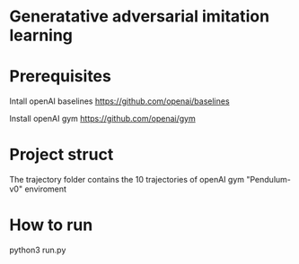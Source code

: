 # Generatative adversarial imitation learning
# Prerequisites
Intall openAI baselines
https://github.com/openai/baselines

Install openAI gym
https://github.com/openai/gym

# Project struct
The trajectory folder contains the 10 trajectories of openAI gym "Pendulum-v0" enviroment

# How to run
 python3 run.py
